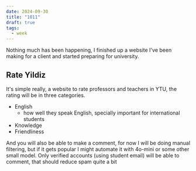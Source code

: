 ```yaml
---
date: 2024-09-30
title: "1011"
draft: true
tags:
  - week
---
```


Nothing much has been happening, I finished up a website I've been making for a client and started preparing for university.

## Rate Yildiz

It's simple really, a website to rate professors and teachers in YTU, the rating will be in three categories.

* English
	* how well they speak English, specially important for international students
* Knowledge
* Friendliness

And you will also be able to make a comment, for now I will be doing manual filtering, but if it gets popular I might automate it with 4o-mini or some other small model. Only verified accounts (using student email) will be able to comment, that should reduce spam quite a bit
